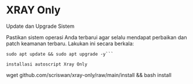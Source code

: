 # XRAY Only
Update dan Upgrade Sistem

Pastikan sistem operasi Anda terbarui agar selalu mendapat perbaikan dan patch keamanan terbaru. Lakukan ini secara berkala:
```
sudo apt update && sudo apt upgrade -y```

installasi autoscript Xray Only
```
wget github.com/scriswan/xray-only/raw/main/install && bash install
```
